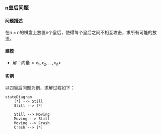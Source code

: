 ### n皇后问题

#### 问题描述

在$n \times n$的棋盘上放置n个皇后，使得每个皇后之间不相互攻击，求所有可能的放法。

#### 建模

* 解：向量$<x_1,x_2,\dots,x_n>$

#### 实例

以四皇后问题为例，求解过程如下：

```mermaid
stateDiagram
    [*] --> Still
    Still --> [*]

    Still --> Moving
    Moving --> Still
    Moving --> Crash
    Crash --> [*]
```